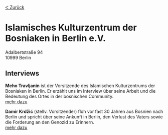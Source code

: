[&#5176; Zurück](/map)
# Islamisches Kulturzentrum der Bosniaken in Berlin e.V.

Adalbertstraße 94
<br />10999 Berlin

## Interviews 

**Meho Travljanin** ist der Vorsitzende des Islamischen Kulturzentrums der Bosniaken in Berlin. Er erzählt uns im
Interview über seine Arbeit und die Bedeutung des Ortes in der bosnischen Community.
<br />[mehr dazu](/reportage/travljanin)

**Damir Krdžić** (stellv. Vorsitzender) floh vor fast 30 Jahren
aus Bosnien nach Berlin und spricht über seine Ankunft in Berlin, den Verlust des Vaters sowie die Forderung an den
Genozid zu Erinnern.
<br />[mehr dazu](/reportage/krdzic)

